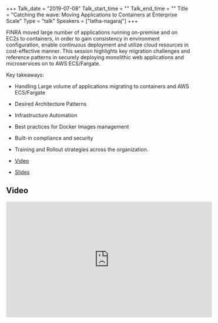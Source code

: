 +++
Talk_date = "2019-07-08"
Talk_start_time = ""
Talk_end_time = ""
Title = "Catching the wave: Moving Applications to Containers at Enterprise Scale"
Type = "talk"
Speakers = ["latha-nagaraj"]
+++

FINRA moved large number of applications running on-premise and on EC2s to containers, in order to gain consistency in environment configuration, enable continuous deployment and utilize cloud resources in cost-effective manner.  This session highlights key migration challenges and reference patterns in securely deploying monolithic web applications and microservices on to AWS ECS/Fargate.

Key takeaways:

* Handling Large volume of applications migrating to containers and AWS ECS/Fargate
* Desired Architecture Patterns
* Infrastructure Automation
* Best practices for Docker Images management 
* Built-in compliance and security 
* Training and Rollout strategies across the organization.

* [Video](https://youtu.be/LIogl8EYN00)
* [Slides](https://drive.google.com/open?id=1IicFQ1Jh4ff5jE_iYWE3cWaFNEu5RGaE)

## Video

<iframe width="560" height="315" src="https://www.youtube.com/embed/LIogl8EYN00" frameborder="0" allow="accelerometer; autoplay; encrypted-media; gyroscope; picture-in-picture" allowfullscreen></iframe>
